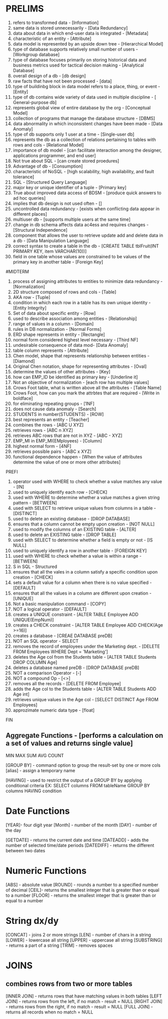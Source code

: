 # PRELIMS
1. refers to transformed data - [Information]
2. same data is stored unnecessarily - [Data Redundancy]
3. data about data in which end-user data is integrated - [Metadata]
4. characteristic of an entity - [Attribute]
5. data model is represented by an upside down tree - [Hierarchical Model]
6. type of database supports relatively small number of users - [Workgroup database]
7. type of database focuses primarily on storing historical data and business metrics used for tactical decision making - [Analytical Database]
8. overall design of a db - [db design]
9. raw facts that have not been processed - [data]
10. type of buildinbg block in data model refers to a place, thing, or event - [Entity]
11. type of db contains wide variety of data used in multiple discipline - [ General-purpose db]
12. represents global view of entire database by the org - [Conceptual Model]
13. collection of programs that manage the database structure - [DBMS]
14. data abnormality in which inconsistent changes have been made - [Data Anomaly]
15. type of db supports only 1 user at a time - [Single-user db]
16. represents the db as a collection of relations pertaining to tables with rows and cols - [Relational Model]
17. importance of db model - [can facilitate interaction among the designer, applications programmer, and end user]
18. Not true about SQL - [can create stored proedures]
19. Advantage of db - [Consumption]
20. characteristic of NoSQL - [high scalability, high availability, and fault tolerance]
21. SQL - [Structured Query Language]
22. major key or unique identifier of a tuple - [Primary key]
23. True about improved data access of BDSM - [produce quick answers to ad hoc queries]
24. implies that db design is not used often - []
25. uncontrolled data redundancy - [exists when conflicting data appear in different places]
26. multiuser db - [supports multiple users at the same time]
27. change in db schema affects data ac4ess and requires changes - [Structural Independence]
28. component that allows the user to retrieve update add and delete data in a db - [Data Manipulation Language]
29. correct syntax to create a table in the db - [CREATE TABLE tblFruit(INT PRIMARY KEY, item VARCHAR(10))]
30. field in one table whose values are constrained to be values of the primary key in another table - [Foreign Key]

#MIDTERM
1. process of assigning attributes to entities to minimize data redundancy - [Normalization]
2. 2D structure composed of rows and cols - [Table]
3. AKA row - [Tuple]
4. condition in which each row in a table has its own unique identity - [Entity Integrity]
5. Set of data about specific entity - [Row]
6. used to describe association among entities - [Relationship]
7. range of values in a column - [Domain]
8. rules in DB normalization - [Normal Forms]
9. ERD shape represents in entity - [Rectangle]
10. normal form considered highest level necessary - [Third NF]
11. undesirable consequence of data mod- [Data Anomaly]
12. table column represents - [Attribute]
13. Chen model, shape that represents relationship between entities - [Diamond]
14. Original Chen notation, shape for representing attributes - [Oval]
15. determine the values of other attributes - [Key]
16. how can EMP_ID be identified as primary key - [Underline it]
17. Not an objective of normalization - [each row has multiple values]
18. Crows Foot table, what is written above all the attributes - [Table Name]
19. Crows Foot, how can you mark the attrbtes that are required - [Write in boldface]
20. for eliminating repeating groups - [1NF]
22. does not cause data anomaly - [Search]
21. STUDENTS in number(STUDENTS) - [ROW]
23. best represents an entity - [Teacher]
24. combines the rows - [ABC U XYZ]
25. retrieves rows - [ABC n XYZ]
26. retrieves ABC rows that are not in XYZ - [ABC - XYZ]
27. EMP_MI in EMP_MI(EMployees) - [Column]
28. highest normal form - [4NF]
29. retrieves possible pairs - [ABC x XYZ]
30. functional dependence happen - [When the value of attributes determine the value of one or more other attributes]

PREFI
1. operator used with WHERE to check whether a value matches any value - [IN]
2. used to uniquely identify each row - [CHECK]
3. used with WHERE to determine whether a value matches a given string pattern - [BETWEEN]
4. used with SELECT to retrieve unique values from columns in a table - [DISTINCT]
5. used to delete an existing database - [DROP DATABASE]
6. ensures that a column cannot be empty upon creation - [NOT NULL]
7. used to modify the columns of an EXISTING table - [ALTER]
8. used to delete an EXISTING table - [DROP TABLE]
9. used with SELECT to determine whether a field is empty or not - [IS NULL]
10. used to uniquely identify a row in another table - [FOREIGN KEY]
11. used with WHERE to check whether a value is within a range - [BETWEEN]
12. S in SQL - Structured
13. ensures that all the vales in a column satisfy a specific condition upon creation - [CHECK]
14. sets a default value for a column when there is no value specified - [DEFAULT]
15. ensures that all the values in a column are different upon creation - [UNIQUE]
16. Not a basic manipulation command - [COPY]
17. NOT a logical operator - [DEFAULT]
18. creates a UNIQUE constraint - [ALTER TABLE Employee ADD UNIQUE(EmpNum)]
19. creates a CHECK constraint - [ALTER TABLE Employee ADD CHECK(Age >=16)]
20. creates a database - [CREAE DATABASE preDB]
21. NOT an SQL operator - SELECT
22. removes the record of employees under the Marketing dept. - [DELETE FROM Employees WHERE Dept = 'Marketing']
23. deletes the Age col from the Students table - [ALTER TABLE Students DROP COLUMN Age]
24. deletes a database named preDB - [DROP DATABASE preDB]
25. NOT a comparison Operator - [-]
26. NOT a compound Op - [<>]
27. removes all the records - [DELETE FROM Employee]
28. adds the Age col to the Students table - [ALTER TABLE Students ADD Age int]
29. retrieves unique values in the Age col - [SELECT DISTINCT Age FROM Employees]
30. approzimate numeric data type - [float]

FIN
## Aggregate Functions - [performs a calculation on a set of values and returns single value]

MIN
MAX
SUM
AVG
COUNT

[GROUP BY] - command option to group the result-set by one or more cols
[alias] - assign a temporary name

[HAVING] - used to restrict the output of a GROUP BY by applying conditional criteria 
 EX: SELECT columns FROM tableName GROUP BY columns HAVING condition

 # Date Functions
 [YEAR]- four digit year
 [Month] - number of the month
 [DAY] - number of the day

[GETDATE] - returns the current date and time
[DATEADD] - adds the number of selected time/date periods
[DATEDIFF] - returns the different between two dates

# Numeric Functions
[ABS] - absolute value
[ROUND] - rounds a number to a specified number of decimal
[CEIL]- returns the smallest integer that is greater than or equal to a number
[FLOOR] - returns the smallest integer that is greater than or equal to a number

# String dx/dy
[CONCAT] - joins 2 or more strings
[LEN] - number of chars in a string
[LOWER] - lowercase all string
[UPPER] - uppercase all string
[SUBSTRING] - returns a part of a string
[TRIM] - removes spaces


# JOINS
## combines rows from two or more tables
[INNER JOIN] - returns rows that have matching values in both tables
[LEFT JOIN] - returns rows from the left, if no match - result = NULL
[RIGHT JOIN] - returns rows from the right, if no match - result = NULL
[FULL JOIN] - returns all records when no match = NULL